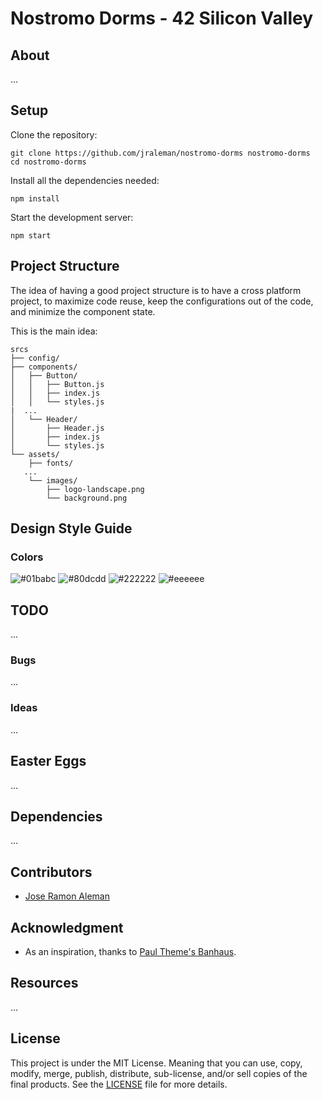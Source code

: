 # Nostromo Dorms - 42 Silicon Valley

## About

...

## Setup

Clone the repository:

```
git clone https://github.com/jraleman/nostromo-dorms nostromo-dorms
cd nostromo-dorms
```

Install all the dependencies needed:

```
npm install
```

Start the development server:

```
npm start
```

## Project Structure

The idea of having a good project structure is to have a cross platform project,
to maximize code reuse, keep the configurations out of the code, and minimize
the component state.

This is the main idea:

```
srcs
├── config/
├── components/
│   ├── Button/
│   │   ├── Button.js
│   │   ├── index.js
│   │   └── styles.js
|  ...
│   └── Header/
│       ├── Header.js
│       ├── index.js
│       └── styles.js
└── assets/
    ├── fonts/
   ...
    └── images/
        ├── logo-landscape.png
        └── background.png
```

## Design Style Guide

### Colors

![#01babc](http://via.placeholder.com/150/01babc/000000?text=primary)
![#80dcdd](http://via.placeholder.com/150/80dcdd/000000?text=highlight)
![#222222](http://via.placeholder.com/150/222222/ffffff?text=darkish)
![#eeeeee](http://via.placeholder.com/150/eeeeee/000000?text=lightish)

## TODO

...

### Bugs

...

### Ideas

...


## Easter Eggs

...

## Dependencies

...

## Contributors

* [Jose Ramon Aleman](https://github.com/jraleman/)

## Acknowledgment

- As an inspiration, thanks to [Paul Theme's Banhaus](http://paul-themes.com/html/bauhaus/preview/).

## Resources

...

## License

This project is under the MIT License. Meaning that you can use, copy, modify, merge, publish, 
distribute, sub-license, and/or sell copies of the final products. 
See the [LICENSE](LICENSE) file for more details.
